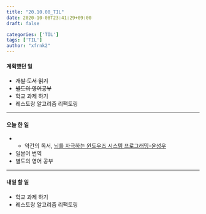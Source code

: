 ```yaml
---
title: "20.10.08_TIL"
date: 2020-10-08T23:41:29+09:00
draft: false

categories: ['TIL']
tags: ['TIL']
author: "xfrnk2"
---
```

#### 계획했던 일
+ ~~개발 도서 읽기~~
+ ~~별도의 영어공부~~
+ 학교 과제 하기
+ 레스토랑 알고리즘 리팩토링
---
#### 오늘 한 일
+ + 약간의 독서, [뇌를 자극하는 윈도우즈 시스템 프로그래밍-윤성우](http://www.yes24.com/Product/Goods/2502445)   
+ 일본어 번역
+ 별도의 영어 공부
---   
#### 내일 할 일 
+ 학교 과제 하기
+ 레스토랑 알고리즘 리팩토링
 

